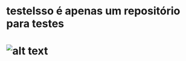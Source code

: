 # testeIsso é apenas um repositório para testes
# ![alt text](https://www.startpage.com/av/proxy-image?piurl=https%3A%2F%2Fencrypted-tbn0.gstatic.com%2Fimages%3Fq%3Dtbn%3AANd9GcS1c_O89px-WT4BobgDtu00jozFOEBKJdt-CDbN3vHENOfM-yol%26s&sp=1634665415Tf8db285ecc4ea8eaf25b2d4b05d1141d8d235582f695d90e3ae5dbb8697e7c87)
